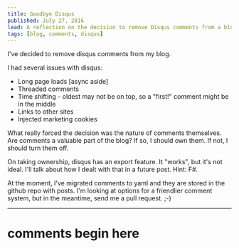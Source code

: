 ```yaml
---
title: Goodbye Disqus
published: July 27, 2016
lead: A reflection on the decision to remove Disqus comments from a blog, discussing the technical and philosophical reasons for taking ownership of comment data and exploring alternative solutions.
tags: [blog, comments, disqus]
---
```


I've decided to remove disqus comments from my blog.

I had several issues with disqus:

* Long page loads [async aside]
* Threaded comments 
* Time shifting - oldest may not be on top, so a "first!" comment might be in the middle
* Links to other sites
* Injected marketing cookies

What really forced the decision was the nature of comments themselves. Are comments a valuable part of the blog? If so, I should own them. If not, I should turn them off.

On taking ownership, disqus has an export feature. It "works", but it's not ideal. I'll talk about how I dealt with that in a future post. Hint: F#.

At the moment, I've migrated comments to yaml and they are stored in the github repo with posts. I'm looking at options for a friendlier comment system, but in the meantime, send me a pull request. ;-)

---
# comments begin here


